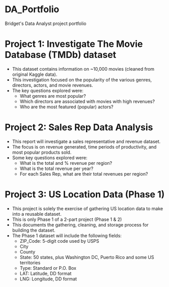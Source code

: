# DA_Portfolio
Bridget's Data Analyst project portfolio

# Project 1: Investigate The Movie Database (TMDb) dataset
* This dataset contains information on ~10,000 movies (cleaned from original Kaggle data).
* This investigation focused on the popularity of the various genres, directors, actors, and movie revenues.
* The key questions explored were:
    * What genres are most popular?
    * Which directors are associated with movies with high revenues?
    * Who are the most featured (popular) actors?

# Project 2: Sales Rep Data Analysis
* This report will investigate a sales representative and revenue dataset.
* The focus is on revenue generated, time periods of productivity, and most popular products sold.
* Some key questions explored were:
    * What is the total and % revenue per region?
    * What is the total revenue per year?
    * For each Sales Rep, what are their total revenues per region?

# Project 3: US Location Data (Phase 1)
* This project is solely the exercise of gathering US location data to make into a reusable dataset.
* This is only Phase 1 of a 2-part project (Phase 1 & 2)
* This documents the gathering, cleaning, and storage process for building the dataset.
* The Phase 1 dataset will include the following fields:
    * ZIP_Code: 5-digit code used by USPS
    * City
    * County
    * State: 50 states, plus Washington DC, Puerto Rico and some US territories
    * Type: Standard or P.O. Box
    * LAT: Latitude, DD format
    * LNG: Longitude, DD format

